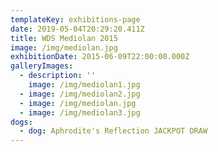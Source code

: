 ```yaml
---
templateKey: exhibitions-page
date: 2019-05-04T20:29:20.411Z
title: WDS Mediolan 2015
image: /img/mediolan.jpg
exhibitionDate: 2015-06-09T22:00:00.000Z
galleryImages:
  - description: ''
    image: /img/mediolan1.jpg
  - image: /img/mediolan2.jpg
  - image: /img/mediolan.jpg
  - image: /img/mediolan3.jpg
dogs:
  - dog: Aphrodite's Reflection JACKPOT DRAW
---
```

